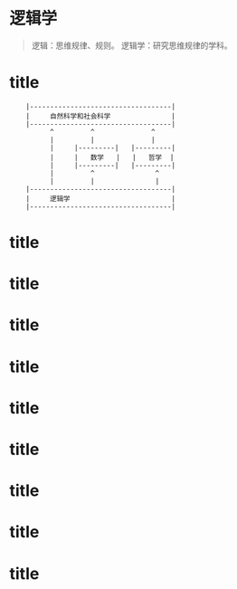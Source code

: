 # 逻辑学

> 逻辑：思维规律、规则。
> 逻辑学：研究思维规律的学科。

# title

```
    |-----------------------------------|
    |     自然科学和社会科学               |
    |-----------------------------------|
          ^         ^              ^
          |         |              |
          |     |---------|   |---------|
          |     |   数学   |   |   哲学  |
          |     |---------|   |---------|
          |         ^               ^
          |         |               |
    |-----------------------------------|
    |     逻辑学                         |
    |-----------------------------------|
```

# title

# title

# title

# title

# title

# title

# title

# title

# title
